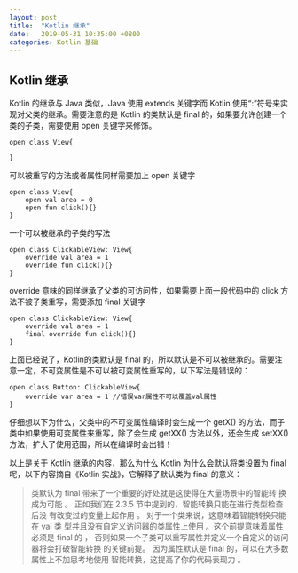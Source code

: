 ```yaml
---
layout: post
title:  "Kotlin 继承"
date:   2019-05-31 10:35:00 +0800
categories: Kotlin 基础
---
```


## Kotlin 继承

Kotlin 的继承与 Java 类似，Java 使用 extends 关键字而 Kotlin 使用“:”符号来实现对父类的继承。需要注意的是 Kotlin 的类默认是 final 的，如果要允许创建一个类的子类，需要使用 open 关键字来修饰。

    open class View{

    }

可以被重写的方法或者属性同样需要加上 open 关键字

    open class View{
        open val area = 0
        open fun click(){}
    }

一个可以被继承的子类的写法

    open class ClickableView: View{
        override val area = 1
        override fun click(){}
    }

override 意味的同样继承了父类的可访问性，如果需要上面一段代码中的 click 方法不被子类重写，需要添加 final 关键字

    open class ClickableView: View{
        override val area = 1
        final override fun click(){}
    }

上面已经说了，Kotlin的类默认是 final 的，所以默认是不可以被继承的。需要注意一定，不可变属性是不可以被可变属性重写的，以下写法是错误的：

    open class Button: ClickableView{
        override var area = 1 //错误var属性不可以覆盖val属性
    }

仔细想以下为什么，父类中的不可变属性编译时会生成一个 getX() 的方法，而子类中如果使用可变属性来重写，除了会生成 getXX() 方法以外，还会生成 setXX() 方法，扩大了使用范围，所以在编译时会出错！

以上是关于 Kotlin 继承的内容，那么为什么 Kotlin 为什么会默认将类设置为 final 呢，以下内容摘自《Kotlin 实战》，它解释了默认类为 final 的意义：

>类默认为 final 带来了一个重要的好处就是这使得在大量场景中的智能转 换成为可能 。 正如我们在 2.3.5 节中提到的，智能转换只能在进行类型检查后没 有改变过的变量上起作用 。 对于一个类来说，这意味着智能转换只能在 val 类 型并且没有自定义访问器的类属性上使用 。这个前提意味着属性必须是 final 的 ， 否则如果一个子类可以重写属性并定义一个自定义的访问器将会打破智能转换 的关键前提。 因为属性默认是 final 的，可以在大多数属性上不加思考地使用 智能转换，这提高了你的代码表现力 。
